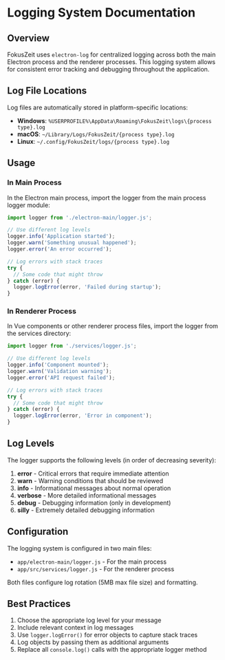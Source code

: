 # Logging System Documentation

## Overview

FokusZeit uses `electron-log` for centralized logging across both the main Electron process and the renderer processes. This logging system allows for consistent error tracking and debugging throughout the application.

## Log File Locations

Log files are automatically stored in platform-specific locations:

- **Windows**: `%USERPROFILE%\AppData\Roaming\FokusZeit\logs\{process type}.log`
- **macOS**: `~/Library/Logs/FokusZeit/{process type}.log`
- **Linux**: `~/.config/FokusZeit/logs/{process type}.log`

## Usage

### In Main Process

In the Electron main process, import the logger from the main process logger module:

```javascript
import logger from './electron-main/logger.js';

// Use different log levels
logger.info('Application started');
logger.warn('Something unusual happened');
logger.error('An error occurred');

// Log errors with stack traces
try {
  // Some code that might throw
} catch (error) {
  logger.logError(error, 'Failed during startup');
}
```

### In Renderer Process

In Vue components or other renderer process files, import the logger from the services directory:

```javascript
import logger from './services/logger.js';

// Use different log levels
logger.info('Component mounted');
logger.warn('Validation warning');
logger.error('API request failed');

// Log errors with stack traces
try {
  // Some code that might throw
} catch (error) {
  logger.logError(error, 'Error in component');
}
```

## Log Levels

The logger supports the following levels (in order of decreasing severity):

1. **error** - Critical errors that require immediate attention
2. **warn** - Warning conditions that should be reviewed
3. **info** - Informational messages about normal operation
4. **verbose** - More detailed informational messages
5. **debug** - Debugging information (only in development)
6. **silly** - Extremely detailed debugging information

## Configuration

The logging system is configured in two main files:

- `app/electron-main/logger.js` - For the main process
- `app/src/services/logger.js` - For the renderer process

Both files configure log rotation (5MB max file size) and formatting.

## Best Practices

1. Choose the appropriate log level for your message
2. Include relevant context in log messages
3. Use `logger.logError()` for error objects to capture stack traces
4. Log objects by passing them as additional arguments
5. Replace all `console.log()` calls with the appropriate logger method 